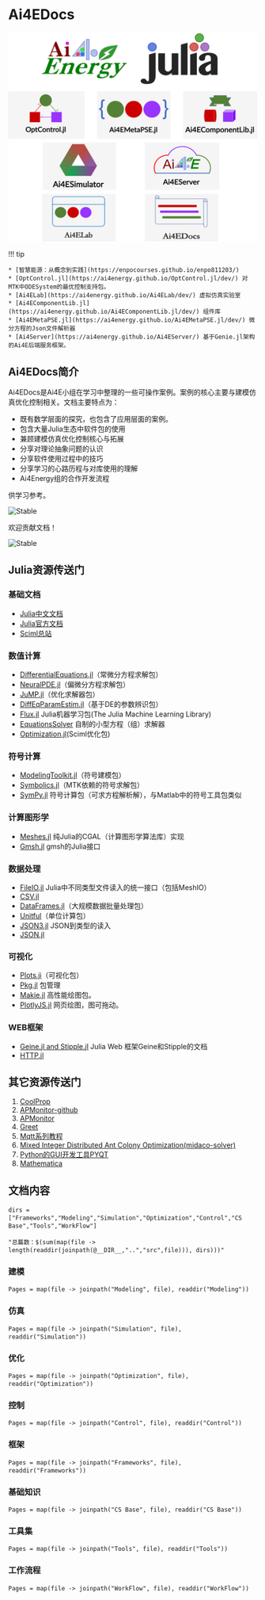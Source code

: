 # Ai4EDocs

![图 4](assets/index_picture.png)  

!!! tip

    * [智慧能源：从概念到实践](https://enpocourses.github.io/enpo811203/) 
    * [OptControl.jl](https://ai4energy.github.io/OptControl.jl/dev/) 对MTK中ODESystem的最优控制支持包。
    * [Ai4ELab](https://ai4energy.github.io/Ai4ELab/dev/) 虚拟仿真实验室
    * [Ai4EComponentLib.jl](https://ai4energy.github.io/Ai4EComponentLib.jl/dev/) 组件库
    * [Ai4EMetaPSE.jl](https://ai4energy.github.io/Ai4EMetaPSE.jl/dev/) 微分方程的Json文件解析器
    * [Ai4Server](https://ai4energy.github.io/Ai4EServer/) 基于Genie.jl架构的Ai4E后端服务框架。

## Ai4EDocs简介

Ai4EDocs是Ai4E小组在学习中整理的一些可操作案例。案例的核心主要与建模仿真优化控制相关。文档主要特点为：

* 既有数学层面的探究，也包含了应用层面的案例。
* 包含大量Julia生态中软件包的使用
* 兼顾建模仿真优化控制核心与拓展
* 分享对理论抽象问题的认识
* 分享软件使用过程中的技巧
* 分享学习的心路历程与对库使用的理解
* Ai4Energy组的合作开发流程

供学习参考。

![Stable](https://img.shields.io/badge/Docs-Updating...-blue.svg?style=flat-square)

欢迎贡献文档！

![Stable](https://img.shields.io/badge/Articles-Total_31-green.svg?style=flat-square)

## Julia资源传送门

### 基础文档

* [Julia中文文档](https://cn.julialang.org/)
* [Julia官方文档](https://julialang.org/)
* [Sciml总站](https://sciml.ai/)

### 数值计算

* [DifferentialEquations.jl](https://diffeq.sciml.ai/dev/)（常微分方程求解包）
* [NeuralPDE.jl](https://neuralpde.sciml.ai/stable/)（偏微分方程求解包）
* [JuMP.jl](https://jump.dev/JuMP.jl/stable/)（优化求解器包）
* [DiffEqParamEstim.jl](https://diffeqparamestim.sciml.ai/dev/)（基于DE的参数辨识包）
* [Flux.jl](https://fluxml.ai/Flux.jl/stable/) Julia机器学习包(The Julia Machine Learning Library)
* [EquationsSolver](https://jake484.github.io/EquationsSolver.jl/) 自制的小型方程（组）求解器
* [Optimization.jl](https://optimization.sciml.ai/stable/)(Sciml优化包)

### 符号计算

* [ModelingToolkit.jl](https://mtk.sciml.ai/stable/)（符号建模包）
* [Symbolics.jl](https://symbolics.juliasymbolics.org/dev/)（MTK依赖的符号求解包）
* [SymPy.jl](https://docs.juliahub.com/SymPy/KzewI/1.0.31/) 符号计算包（可求方程解析解），与Matlab中的符号工具包类似

### 计算图形学

* [Meshes.jl](https://juliageometry.github.io/Meshes.jl/stable/) 纯Julia的CGAL（计算图形学算法库）实现
* [Gmsh.jl](https://github.com/JuliaFEM/Gmsh.jl) gmsh的Julia接口

### 数据处理

* [FileIO.jl](https://github.com/JuliaIO/FileIO.jl) Julia中不同类型文件读入的统一接口（包括MeshIO）
* [CSV.jl](https://csv.juliadata.org/stable/)
* [DataFrames.jl](https://dataframes.juliadata.org/stable/)（大规模数据批量处理包）
* [Unitful](https://painterqubits.github.io/Unitful.jl/stable/)（单位计算包）
* [JSON3.jl](https://quinnj.github.io/JSON3.jl/stable/) JSON到类型的读入
* [JSON.jl](https://github.com/JuliaIO/JSON.jl)

### 可视化

* [Plots.ji](https://docs.juliaplots.org/dev/)（可视化包）
* [Pkg.jl](https://pkgdocs.julialang.org/v1/) 包管理
* [Makie.jl](https://docs.makie.org/stable/) 高性能绘图包。
* [PlotlyJS.jl](https://plotly.com/julia/) 网页绘图，图可拖动。

### WEB框架

* [Geine.jl and Stipple.jl](https://www.genieframework.com/) Julia Web 框架Geine和Stipple的文档
* [HTTP.jl](https://juliaweb.github.io/HTTP.jl/stable/)

## 其它资源传送门

1. [CoolProp](http://www.coolprop.org/index.html)
2. [APMonitor-github](https://github.com/APMonitor/)
3. [APMonitor](http://apmonitor.com/)
4. [Greet](https://greet.es.anl.gov/)
5. [Mqtt系列教程](https://www.hangge.com/blog/cache/detail_2347.html)
6. [Mixed Integer Distributed Ant Colony Optimization(midaco-solver)](http://www.midaco-solver.com/)
7. [Python的GUI开发工具PYQT](https://github.com/PyQt5/PyQt/)
8. [Mathematica](https://tiebamma.github.io/InstallTutorial/#mathematica-1301/)

## 文档内容

```@eval
dirs = ["Frameworks","Modeling","Simulation","Optimization","Control","CS Base","Tools","WorkFlow"]

"总篇数：$(sum(map(file -> length(readdir(joinpath(@__DIR__,"..","src",file))), dirs)))"
```

### 建模

```@contents
Pages = map(file -> joinpath("Modeling", file), readdir("Modeling"))
```

### 仿真

```@contents
Pages = map(file -> joinpath("Simulation", file), readdir("Simulation"))
```

### 优化

```@contents
Pages = map(file -> joinpath("Optimization", file), readdir("Optimization"))
```

### 控制

```@contents
Pages = map(file -> joinpath("Control", file), readdir("Control"))
```

### 框架

```@contents
Pages = map(file -> joinpath("Frameworks", file), readdir("Frameworks"))
```

### 基础知识

```@contents
Pages = map(file -> joinpath("CS Base", file), readdir("CS Base"))
```

### 工具集

```@contents
Pages = map(file -> joinpath("Tools", file), readdir("Tools"))
```

### 工作流程

```@contents
Pages = map(file -> joinpath("WorkFlow", file), readdir("WorkFlow"))
```